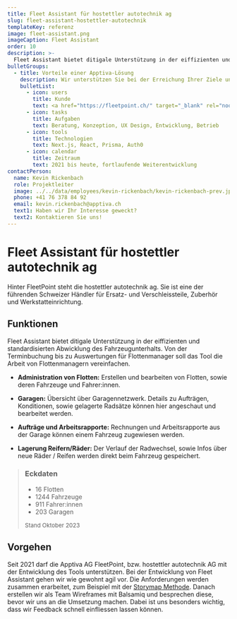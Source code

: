 ```yaml
---
title: Fleet Assistant für hostettler autotechnik ag
slug: fleet-assistant-hostettler-autotechnik
templateKey: referenz
image: fleet-assistant.png
imageCaption: Fleet Assistant
order: 10
description: >-
  Fleet Assistant bietet ditigale Unterstützung in der eiffizienten und standardisierten Abwicklung des Fahrzeugunterhalts.
bulletGroups:
  - title: Vorteile einer Apptiva-Lösung
    description: Wir unterstützen Sie bei der Erreichung Ihrer Ziele und arbeiten eng und direkt mit Ihnen zusammen.
    bulletList:
      - icon: users
        title: Kunde
        text: <a href="https://fleetpoint.ch/" target="_blank" rel="noopener noreferrer">Fleetpoint<a/><br/><a href="https://www.autotechnik.ch/" target="_blank" rel="noopener noreferrer">hostettler autotechnik ag<a/>
      - icon: tasks
        title: Aufgaben
        text: Beratung, Konzeption, UX Design, Entwicklung, Betrieb
      - icon: tools
        title: Technologien
        text: Next.js, React, Prisma, Auth0
      - icon: calendar
        title: Zeitraum
        text: 2021 bis heute, fortlaufende Weiterentwicklung
contactPerson:
  name: Kevin Rickenbach
  role: Projektleiter
  image: ../../data/employees/kevin-rickenbach/kevin-rickenbach-prev.jpg
  phone: +41 76 378 84 92
  email: kevin.rickenbach@apptiva.ch
  text1: Haben wir Ihr Interesse geweckt?
  text2: Kontaktieren Sie uns!
---
```


# Fleet Assistant für hostettler autotechnik ag

Hinter FleetPoint steht die hostettler autotechnik ag. Sie ist eine der führenden Schweizer Händler für Ersatz- und Verschleissteile, Zuberhör und Werkstatteinrichtung.

## Funktionen

Fleet Assistant bietet ditigale Unterstützung in der eiffizienten und standardisierten Abwicklung des Fahrzeugunterhalts. Von der Terminbuchung bis zu Auswertungen für Flottenmanager soll das Tool die Arbeit von Flottenmanagern vereinfachen.

- **Administration von Flotten:** Erstellen und bearbeiten von Flotten, sowie deren Fahrzeuge und Fahrer:innen.

- **Garagen:** Übersicht über Garagennetzwerk. Details zu Aufträgen, Konditionen, sowie gelagerte Radsätze können hier angeschaut und bearbeitet werden.

- **Aufträge und Arbeitsrapporte:** Rechnungen und Arbeitsrapporte aus der Garage können einem Fahrzeug zugewiesen werden.

- **Lagerung Reifern/Räder:** Der Verlauf der Radwechsel, sowie Infos über neue Räder / Reifen werden direkt beim Fahrzeug gespeichert.

###

> ### Eckdaten
>
> - 16 Flotten
> - 1244 Fahrzeuge
> - 911 Fahrer:innen
> - 203 Garagen
>
>  <p  style="font-size:small">Stand Oktober 2023</p>

## Vorgehen

Seit 2021 darf die Apptiva AG FleetPoint, bzw. hostettler autotechnik AG mit der Entwicklung des Tools unterstützen. Bei der Entwicklung von Fleet Assistant gehen wir wie gewohnt agil vor. Die Anforderungen werden zusammen erarbeitet, zum Beispiel mit der [Storymap Methode](https://apptiva.ch/mehr-ueberblick-mit-storymap/). Danach erstellen wir als Team Wireframes mit Balsamiq und besprechen diese, bevor wir uns an die Umsetzung machen. Dabei ist uns besonders wichtig, dass wir Feedback schnell einfliessen lassen können.
